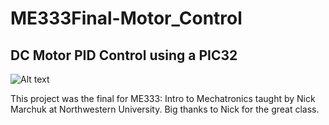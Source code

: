 # ME333Final-Motor_Control

## DC Motor PID Control using a PIC32
![Alt text](relative%20path/to/finalcircuit.png?raw=true "Title")

This project was the final for ME333: Intro to Mechatronics taught by Nick Marchuk at Northwestern University. 
Big thanks to Nick for the great class. 
